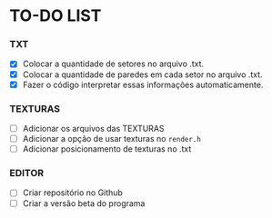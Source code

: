 # TO-DO LIST 

### TXT
- [X] Colocar a quantidade de setores no arquivo .txt.
- [X] Colocar a quantidade de paredes em cada setor no arquivo .txt.
- [X] Fazer o código interpretar essas informações automaticamente.

### TEXTURAS
- [ ] Adicionar os arquivos das TEXTURAS
- [ ] Adicionar a opção de usar texturas no `render.h`
- [ ] Adicionar posicionamento de texturas no .txt

### EDITOR
- [ ] Criar repositório no Github
- [ ] Criar a versão beta do programa